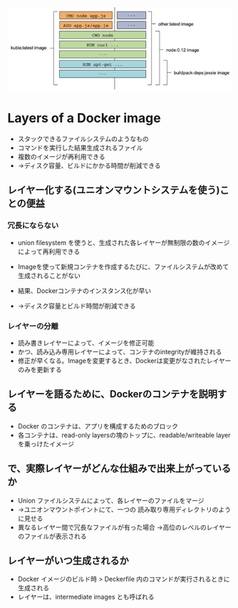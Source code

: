 ![](2020-05-06-14-57-46.png)

# Layers of a Docker image
* スタックできるファイルシステムのようなもの
* コマンドを実行した結果生成されるファイル
* 複数のイメージが再利用できる
* →ディスク容量、ビルドにかかる時間が削減できる







## レイヤー化する(ユニオンマウントシステムを使う)ことの便益





### 冗長にならない
* union filesystem を使うと、生成された各レイヤーが無制限の数のイメージによって再利用できる


* Imageを使って新規コンテナを作成するたびに、ファイルシステムが改めて生成されることがない


* 結果、Dockerコンテナのインスタンス化が早い
* →ディスク容量とビルド時間が削減できる





### レイヤーの分離
* 読み書きレイヤーによって、イメージを修正可能
* かつ、読み込み専用レイヤーによって、コンテナのintegrityが維持される
* 修正が早くなる。Imageを変更するとき、Dockerは変更がなされたレイヤーのみを更新する





## レイヤーを語るために、Dockerのコンテナを説明する
* Docker のコンテナは、アプリを構成するためのブロック
* 各コンテナは、read-only layersの塊のトップに、readable/writeable layer を乗っけたイメージ








## で、実際レイヤーがどんな仕組みで出来上がっているか
* Union ファイルシステムによって、各レイヤーのファイルをマージ
* →ユニオンマウントポイントにて、一つの 読み取り専用ディレクトリのように見せる
* 異なるレイヤー間で冗長なファイルが有った場合 →高位のレベルのレイヤーのファイルが表示される






## レイヤーがいつ生成されるか
* Docker イメージのビルド時 > Deckerfile 内のコマンドが実行されるときに生成される
* レイヤーは、intermediate images とも呼ばれる
